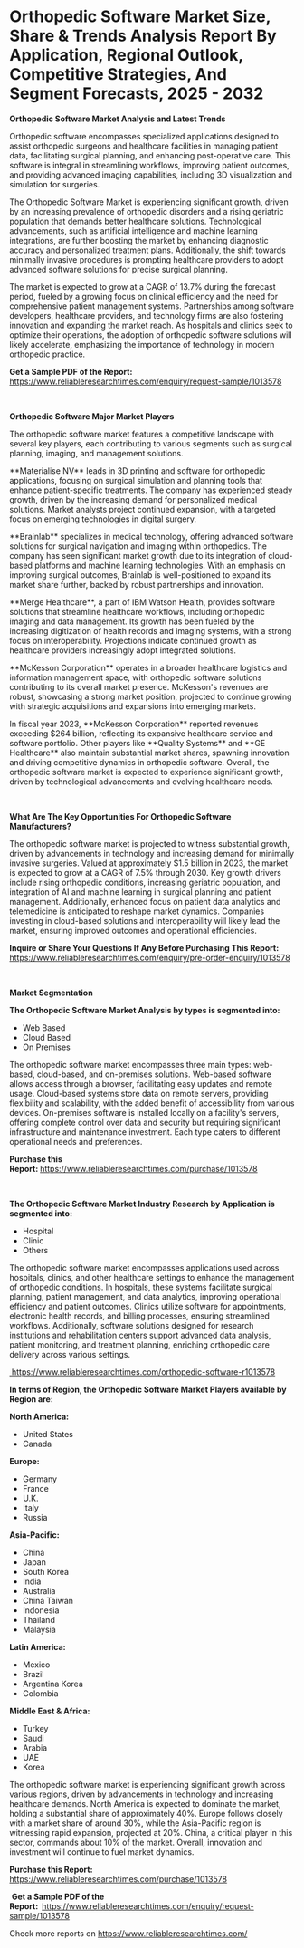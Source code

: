 <p><h1>Orthopedic Software Market Size, Share & Trends Analysis Report By Application, Regional Outlook, Competitive Strategies, And Segment Forecasts, 2025 - 2032</h1></p><p><strong>Orthopedic Software Market Analysis and Latest Trends</strong></p>
<p><p>Orthopedic software encompasses specialized applications designed to assist orthopedic surgeons and healthcare facilities in managing patient data, facilitating surgical planning, and enhancing post-operative care. This software is integral in streamlining workflows, improving patient outcomes, and providing advanced imaging capabilities, including 3D visualization and simulation for surgeries. </p><p>The Orthopedic Software Market is experiencing significant growth, driven by an increasing prevalence of orthopedic disorders and a rising geriatric population that demands better healthcare solutions. Technological advancements, such as artificial intelligence and machine learning integrations, are further boosting the market by enhancing diagnostic accuracy and personalized treatment plans. Additionally, the shift towards minimally invasive procedures is prompting healthcare providers to adopt advanced software solutions for precise surgical planning. </p><p>The market is expected to grow at a CAGR of 13.7% during the forecast period, fueled by a growing focus on clinical efficiency and the need for comprehensive patient management systems. Partnerships among software developers, healthcare providers, and technology firms are also fostering innovation and expanding the market reach. As hospitals and clinics seek to optimize their operations, the adoption of orthopedic software solutions will likely accelerate, emphasizing the importance of technology in modern orthopedic practice.</p></p>
<p><strong>Get a Sample PDF of the Report:&nbsp;</strong> <a href="https://www.reliableresearchtimes.com/enquiry/request-sample/1013578?utm_campaign=1420&utm_medium=2&utm_source=Github&utm_content=ia&utm_term=06032025&utm_id=orthopedic-software">https://www.reliableresearchtimes.com/enquiry/request-sample/1013578</a></p>
<p>&nbsp;</p>
<p><strong>Orthopedic Software Major Market Players</strong></p>
<p><p>The orthopedic software market features a competitive landscape with several key players, each contributing to various segments such as surgical planning, imaging, and management solutions.</p><p>**Materialise NV** leads in 3D printing and software for orthopedic applications, focusing on surgical simulation and planning tools that enhance patient-specific treatments. The company has experienced steady growth, driven by the increasing demand for personalized medical solutions. Market analysts project continued expansion, with a targeted focus on emerging technologies in digital surgery.</p><p>**Brainlab** specializes in medical technology, offering advanced software solutions for surgical navigation and imaging within orthopedics. The company has seen significant market growth due to its integration of cloud-based platforms and machine learning technologies. With an emphasis on improving surgical outcomes, Brainlab is well-positioned to expand its market share further, backed by robust partnerships and innovation.</p><p>**Merge Healthcare**, a part of IBM Watson Health, provides software solutions that streamline healthcare workflows, including orthopedic imaging and data management. Its growth has been fueled by the increasing digitization of health records and imaging systems, with a strong focus on interoperability. Projections indicate continued growth as healthcare providers increasingly adopt integrated solutions.</p><p>**McKesson Corporation** operates in a broader healthcare logistics and information management space, with orthopedic software solutions contributing to its overall market presence. McKesson's revenues are robust, showcasing a strong market position, projected to continue growing with strategic acquisitions and expansions into emerging markets.</p><p>In fiscal year 2023, **McKesson Corporation** reported revenues exceeding $264 billion, reflecting its expansive healthcare service and software portfolio. Other players like **Quality Systems** and **GE Healthcare** also maintain substantial market shares, spawning innovation and driving competitive dynamics in orthopedic software. Overall, the orthopedic software market is expected to experience significant growth, driven by technological advancements and evolving healthcare needs.</p></p>
<p>&nbsp;</p>
<p><strong>What Are The Key Opportunities For Orthopedic Software Manufacturers?</strong></p>
<p><p>The orthopedic software market is projected to witness substantial growth, driven by advancements in technology and increasing demand for minimally invasive surgeries. Valued at approximately $1.5 billion in 2023, the market is expected to grow at a CAGR of 7.5% through 2030. Key growth drivers include rising orthopedic conditions, increasing geriatric population, and integration of AI and machine learning in surgical planning and patient management. Additionally, enhanced focus on patient data analytics and telemedicine is anticipated to reshape market dynamics. Companies investing in cloud-based solutions and interoperability will likely lead the market, ensuring improved outcomes and operational efficiencies.</p></p>
<p><strong>Inquire or Share Your Questions If Any Before Purchasing This Report:</strong> <a href="https://www.reliableresearchtimes.com/enquiry/pre-order-enquiry/1013578?utm_campaign=1420&utm_medium=2&utm_source=Github&utm_content=ia&utm_term=06032025&utm_id=orthopedic-software">https://www.reliableresearchtimes.com/enquiry/pre-order-enquiry/1013578</a></p>
<p>&nbsp;</p>
<p><strong>Market Segmentation</strong></p>
<p><strong>The Orthopedic Software Market Analysis by types is segmented into:</strong></p>
<p><ul><li>Web Based</li><li>Cloud Based</li><li>On Premises</li></ul></p>
<p><p>The orthopedic software market encompasses three main types: web-based, cloud-based, and on-premises solutions. Web-based software allows access through a browser, facilitating easy updates and remote usage. Cloud-based systems store data on remote servers, providing flexibility and scalability, with the added benefit of accessibility from various devices. On-premises software is installed locally on a facility's servers, offering complete control over data and security but requiring significant infrastructure and maintenance investment. Each type caters to different operational needs and preferences.</p></p>
<p><strong>Purchase this Report:&nbsp;</strong><a href="https://www.reliableresearchtimes.com/purchase/1013578?utm_campaign=1420&utm_medium=2&utm_source=Github&utm_content=ia&utm_term=06032025&utm_id=orthopedic-software">https://www.reliableresearchtimes.com/purchase/1013578</a></p>
<p>&nbsp;</p>
<p><strong>The Orthopedic Software Market Industry Research by Application is segmented into:</strong></p>
<p><ul><li>Hospital</li><li>Clinic</li><li>Others</li></ul></p>
<p><p>The orthopedic software market encompasses applications used across hospitals, clinics, and other healthcare settings to enhance the management of orthopedic conditions. In hospitals, these systems facilitate surgical planning, patient management, and data analytics, improving operational efficiency and patient outcomes. Clinics utilize software for appointments, electronic health records, and billing processes, ensuring streamlined workflows. Additionally, software solutions designed for research institutions and rehabilitation centers support advanced data analysis, patient monitoring, and treatment planning, enriching orthopedic care delivery across various settings.</p></p>
<p><a href="https://www.reliableresearchtimes.com/orthopedic-software-r1013578?utm_campaign=1420&utm_medium=2&utm_source=Github&utm_content=ia&utm_term=06032025&utm_id=orthopedic-software">&nbsp;https://www.reliableresearchtimes.com/orthopedic-software-r1013578</a></p>
<p><strong>In terms of Region, the Orthopedic Software Market Players available by Region are:</strong></p>
<p>
    <p> <strong> North America: </strong>
        <ul>
            <li>United States</li>
            <li>Canada</li>
        </ul>
        </p> 
    <p> <strong> Europe: </strong>
        <ul>
            <li>Germany</li>
            <li>France</li>
            <li>U.K.</li>
            <li>Italy</li>
            <li>Russia</li>
        </ul>
        </p> 
    <p> <strong> Asia-Pacific: </strong>
        <ul>
            <li>China</li>
            <li>Japan</li>
            <li>South Korea</li>
            <li>India</li>
            <li>Australia</li>
            <li>China Taiwan</li>
            <li>Indonesia</li>
            <li>Thailand</li>
            <li>Malaysia</li>
        </ul>
        </p> 
    <p> <strong> Latin America: </strong>
        <ul>
            <li>Mexico</li>
            <li>Brazil</li>
            <li>Argentina Korea</li>
            <li>Colombia</li>
        </ul>
        </p> 
    <p> <strong> Middle East & Africa: </strong>
        <ul>
            <li>Turkey</li>
            <li>Saudi</li>
            <li>Arabia</li>
            <li>UAE</li>
            <li>Korea</li>
        </ul>
    </p>
    </p>
<p><p>The orthopedic software market is experiencing significant growth across various regions, driven by advancements in technology and increasing healthcare demands. North America is expected to dominate the market, holding a substantial share of approximately 40%. Europe follows closely with a market share of around 30%, while the Asia-Pacific region is witnessing rapid expansion, projected at 20%. China, a critical player in this sector, commands about 10% of the market. Overall, innovation and investment will continue to fuel market dynamics.</p></p>
<p><strong>Purchase this Report: </strong><a href="https://www.reliableresearchtimes.com/purchase/1013578?utm_campaign=1420&utm_medium=2&utm_source=Github&utm_content=ia&utm_term=06032025&utm_id=orthopedic-software">https://www.reliableresearchtimes.com/purchase/1013578</a></p>
<p>&nbsp;<strong>Get a Sample PDF of the Report:&nbsp;&nbsp;</strong><a href="https://www.reliableresearchtimes.com/enquiry/request-sample/1013578?utm_campaign=1420&utm_medium=2&utm_source=Github&utm_content=ia&utm_term=06032025&utm_id=orthopedic-software">https://www.reliableresearchtimes.com/enquiry/request-sample/1013578</a></p>
<p><strong></strong></p>
<p>Check more reports on <a href="https://www.reliableresearchtimes.com/?utm_campaign=1420&utm_medium=2&utm_source=Github&utm_content=ia&utm_term=06032025&utm_id=orthopedic-software">https://www.reliableresearchtimes.com/</a></p>